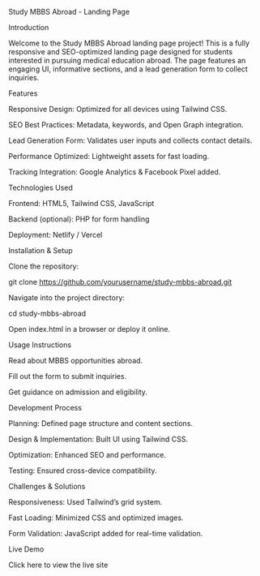 Study MBBS Abroad - Landing Page

Introduction

Welcome to the Study MBBS Abroad landing page project! This is a fully responsive and SEO-optimized landing page designed for students interested in pursuing medical education abroad. The page features an engaging UI, informative sections, and a lead generation form to collect inquiries.

Features

Responsive Design: Optimized for all devices using Tailwind CSS.

SEO Best Practices: Metadata, keywords, and Open Graph integration.

Lead Generation Form: Validates user inputs and collects contact details.

Performance Optimized: Lightweight assets for fast loading.

Tracking Integration: Google Analytics & Facebook Pixel added.

Technologies Used

Frontend: HTML5, Tailwind CSS, JavaScript

Backend (optional): PHP for form handling

Deployment: Netlify / Vercel

Installation & Setup

Clone the repository:

git clone https://github.com/yourusername/study-mbbs-abroad.git

Navigate into the project directory:

cd study-mbbs-abroad

Open index.html in a browser or deploy it online.

Usage Instructions

Read about MBBS opportunities abroad.

Fill out the form to submit inquiries.

Get guidance on admission and eligibility.

Development Process

Planning: Defined page structure and content sections.

Design & Implementation: Built UI using Tailwind CSS.

Optimization: Enhanced SEO and performance.

Testing: Ensured cross-device compatibility.

Challenges & Solutions

Responsiveness: Used Tailwind’s grid system.

Fast Loading: Minimized CSS and optimized images.

Form Validation: JavaScript added for real-time validation.

Live Demo

Click here to view the live site


